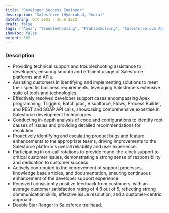 ```yaml
---
title: "Developer Success Engineer"
description: "Salesforce (Hyderabad, India)"
dateString: Oct 2021 - June 2022
draft: false
tags: ["Apex", "Troubleshooting", "ProblemSolving", "Salesforce.com Administration", "Multitasking", "Communication","IT Operations", "Analytical skills"]
showToc: false
weight: 302
--- 
```


### Description

- Providing technical support and troubleshooting assistance to developers, ensuring smooth and efficient usage of Salesforce platforms and APIs.
- Assisting customers in identifying and implementing solutions to meet their specific business requirements, leveraging Salesforce's extensive suite of tools and technologies.
- Effectively resolved developer support cases encompassing Apex programming, Triggers, Batch jobs, Visualforce, Flows, Process Builder, and REST and SOAP API calls, showcasing comprehensive expertise in Salesforce development technologies.
- Conducting in-depth analysis of code and configurations to identify root causes of issues and providing detailed recommendations for resolution.
- Proactively identifying and escalating product bugs and feature enhancements to the appropriate teams, driving improvements to the Salesforce platform's overall reliability and user experience.
- Participating in on-call rotations to provide round-the-clock support to critical customer issues, demonstrating a strong sense of responsibility and dedication to customer success.
- Actively contributed to the improvement of support processes, knowledge base articles, and documentation, ensuring continuous enhancement of the developer support experience.
- Received consistently positive feedback from customers, with an average customer satisfaction rating of 4.8 out of 5, reflecting strong communication skills, effective issue resolution, and a customer-centric approach.
- Double Star Ranger in Salesforce trailhead.

<!--![](/experience/buyerassist/img1.jpeg#center) -->